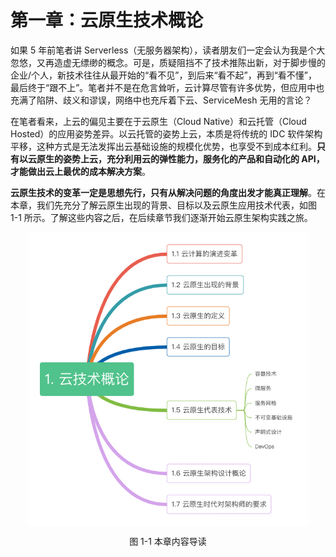 # 第一章：云原生技术概论

如果 5 年前笔者讲 Serverless（无服务器架构），读者朋友们一定会认为我是个大忽悠，又再造虚无缥缈的概念。可是，质疑阻挡不了技术推陈出新，对于脚步慢的企业/个人，新技术往往从最开始的“看不见”，到后来“看不起”，再到“看不懂”，最后终于“跟不上”。笔者并不是在危言耸听，云计算尽管有许多优势，但应用中也充满了陷阱、歧义和谬误，网络中也充斥着下云、ServiceMesh 无用的言论？

在笔者看来，上云的偏见主要在于云原生（Cloud Native）和云托管（Cloud Hosted）的应用姿势差异。以云托管的姿势上云，本质是将传统的 IDC 软件架构平移，这种方式是无法发挥出云基础设施的规模化优势，也享受不到成本红利。**只有以云原生的姿势上云，充分利用云的弹性能力，服务化的产品和自动化的 API，才能做出云上最优的成本解决方案**。

**云原生技术的变革一定是思想先行，只有从解决问题的角度出发才能真正理解**。在本章，我们先充分了解云原生出现的背景、目标以及云原生应用技术代表，如图 1-1 所示。了解这些内容之后，在后续章节我们逐渐开始云原生架构实践之旅。


<div  align="center">
	<img src="../assets/cloud-summary.png" width = "450"  align=center />
	<p>图 1-1 本章内容导读</p>
</div>




